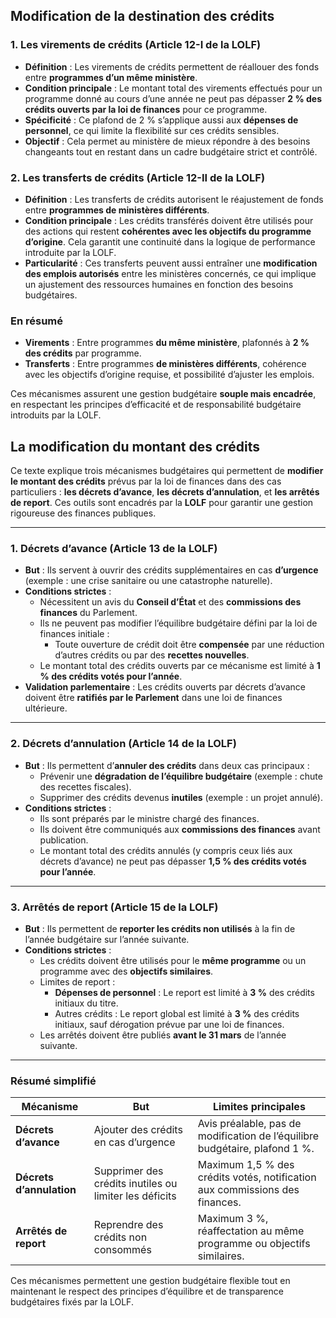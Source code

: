 ## Modification de la destination des crédits
### 1. **Les virements de crédits (Article 12-I de la LOLF)**

- **Définition** : Les virements de crédits permettent de réallouer des fonds entre **programmes d’un même ministère**.
- **Condition principale** : Le montant total des virements effectués pour un programme donné au cours d’une année ne peut pas dépasser **2 % des crédits ouverts par la loi de finances** pour ce programme.
- **Spécificité** : Ce plafond de 2 % s’applique aussi aux **dépenses de personnel**, ce qui limite la flexibilité sur ces crédits sensibles.
- **Objectif** : Cela permet au ministère de mieux répondre à des besoins changeants tout en restant dans un cadre budgétaire strict et contrôlé.

### 2. **Les transferts de crédits (Article 12-II de la LOLF)**

- **Définition** : Les transferts de crédits autorisent le réajustement de fonds entre **programmes de ministères différents**.
- **Condition principale** : Les crédits transférés doivent être utilisés pour des actions qui restent **cohérentes avec les objectifs du programme d’origine**. Cela garantit une continuité dans la logique de performance introduite par la LOLF.
- **Particularité** : Ces transferts peuvent aussi entraîner une **modification des emplois autorisés** entre les ministères concernés, ce qui implique un ajustement des ressources humaines en fonction des besoins budgétaires.

### En résumé

- **Virements** : Entre programmes **du même ministère**, plafonnés à **2 % des crédits** par programme.
- **Transferts** : Entre programmes **de ministères différents**, cohérence avec les objectifs d’origine requise, et possibilité d’ajuster les emplois.

Ces mécanismes assurent une gestion budgétaire **souple mais encadrée**, en respectant les principes d’efficacité et de responsabilité budgétaire introduits par la LOLF.

## La modification du montant des crédits

Ce texte explique trois mécanismes budgétaires qui permettent de **modifier le montant des crédits** prévus par la loi de finances dans des cas particuliers : **les décrets d’avance**, **les décrets d’annulation**, et **les arrêtés de report**. Ces outils sont encadrés par la **LOLF** pour garantir une gestion rigoureuse des finances publiques.

---

### **1. Décrets d’avance (Article 13 de la LOLF)**

- **But** : Ils servent à ouvrir des crédits supplémentaires en cas **d’urgence** (exemple : une crise sanitaire ou une catastrophe naturelle).
- **Conditions strictes** :
    - Nécessitent un avis du **Conseil d’État** et des **commissions des finances** du Parlement.
    - Ils ne peuvent pas modifier l’équilibre budgétaire défini par la loi de finances initiale :
        - Toute ouverture de crédit doit être **compensée** par une réduction d’autres crédits ou par des **recettes nouvelles**.
    - Le montant total des crédits ouverts par ce mécanisme est limité à **1 % des crédits votés pour l’année**.
- **Validation parlementaire** : Les crédits ouverts par décrets d’avance doivent être **ratifiés par le Parlement** dans une loi de finances ultérieure.

---

### **2. Décrets d’annulation (Article 14 de la LOLF)**

- **But** : Ils permettent d’**annuler des crédits** dans deux cas principaux :
    - Prévenir une **dégradation de l’équilibre budgétaire** (exemple : chute des recettes fiscales).
    - Supprimer des crédits devenus **inutiles** (exemple : un projet annulé).
- **Conditions strictes** :
    - Ils sont préparés par le ministre chargé des finances.
    - Ils doivent être communiqués aux **commissions des finances** avant publication.
    - Le montant total des crédits annulés (y compris ceux liés aux décrets d’avance) ne peut pas dépasser **1,5 % des crédits votés pour l’année**.

---

### **3. Arrêtés de report (Article 15 de la LOLF)**

- **But** : Ils permettent de **reporter les crédits non utilisés** à la fin de l’année budgétaire sur l’année suivante.
- **Conditions strictes** :
    - Les crédits doivent être utilisés pour le **même programme** ou un programme avec des **objectifs similaires**.
    - Limites de report :
        - **Dépenses de personnel** : Le report est limité à **3 %** des crédits initiaux du titre.
        - Autres crédits : Le report global est limité à **3 %** des crédits initiaux, sauf dérogation prévue par une loi de finances.
    - Les arrêtés doivent être publiés **avant le 31 mars** de l’année suivante.

---

### **Résumé simplifié**

|**Mécanisme**|**But**|**Limites principales**|
|---|---|---|
|**Décrets d’avance**|Ajouter des crédits en cas d’urgence|Avis préalable, pas de modification de l’équilibre budgétaire, plafond 1 %.|
|**Décrets d’annulation**|Supprimer des crédits inutiles ou limiter les déficits|Maximum 1,5 % des crédits votés, notification aux commissions des finances.|
|**Arrêtés de report**|Reprendre des crédits non consommés|Maximum 3 %, réaffectation au même programme ou objectifs similaires.|

Ces mécanismes permettent une gestion budgétaire flexible tout en maintenant le respect des principes d’équilibre et de transparence budgétaires fixés par la LOLF.